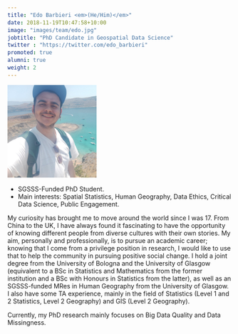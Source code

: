 ```yaml
---
title: "Edo Barbieri <em>(He/Him)</em>"
date: 2018-11-19T10:47:58+10:00
image: "images/team/edo.jpg"
jobtitle: "PhD Candidate in Geospatial Data Science"
twitter : "https://twitter.com/edo_barbieri"
promoted: true
alumni: true
weight: 2
---
```


<img src="/images/team/edo.jpg" alt="edo avatar" width="200"/>

* SGSSS-Funded PhD Student.
* Main interests: Spatial Statistics, Human Geography, Data Ethics, Critical Data Science, Public Engagement.


My curiosity has brought me to move around the world since I was 17. 
From China to the UK, I have always found it fascinating to have the opportunity of knowing different people from diverse cultures with their own stories.
My aim, personally and professionally, is to pursue an academic career; knowing that I come from a privilege position in research, I would like to use that to help the community in pursuing positive social change. 
I hold a joint degree from the University of Bologna and the University of Glasgow (equivalent to a BSc in Statistics and Mathematics from the former institution and a BSc with Honours in Statistics from the latter), as well as an SGSSS-funded MRes in Human Geography from the University of Glasgow. I also have some TA experience, mainly in the field of Statistics (Level 1 and 2 Statistics, Level 2 Geography) and GIS (Level 2 Geography).


Currently, my PhD research mainly focuses on Big Data Quality and Data Missingness. 
